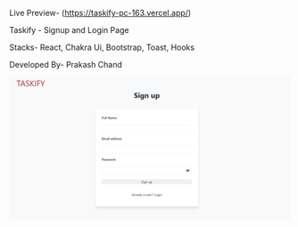 Live Preview- (https://taskify-pc-163.vercel.app/)

Taskify - Signup and Login Page

Stacks- React, Chakra Ui, Bootstrap, Toast, Hooks

Developed By- Prakash Chand

![alt text](image.png)